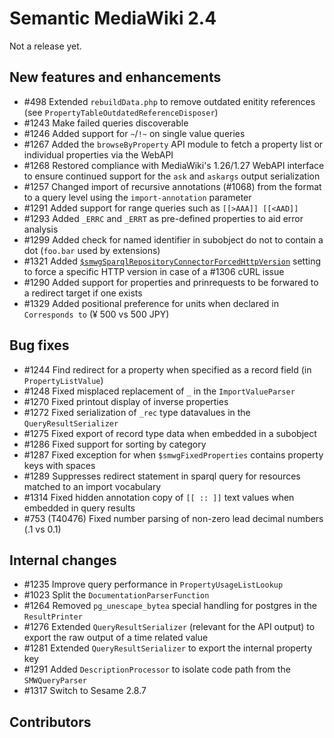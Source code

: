 # Semantic MediaWiki 2.4

Not a release yet.

## New features and enhancements

* #498 Extended `rebuildData.php` to remove outdated enitity references (see `PropertyTableOutdatedReferenceDisposer`)
* #1243 Make failed queries discoverable
* #1246 Added support for `~`/`!~` on single value queries
* #1267 Added the `browseByProperty` API module to fetch a property list or individual properties via the WebAPI
* #1268 Restored compliance with MediaWiki's 1.26/1.27 WebAPI interface to ensure continued support for the `ask` and `askargs` output serialization
* #1257 Changed import of recursive annotations (#1068) from the format to a query level using the `import-annotation` parameter
* #1291 Added support for range queries such as `[[>AAA]] [[<AAD]]`
* #1293 Added `_ERRC` and `_ERRT` as pre-defined properties to aid error analysis
* #1299 Added check for named identifier in subobject do not to contain a dot (`foo.bar` used by extensions)
* #1321 Added [`$smwgSparqlRepositoryConnectorForcedHttpVersion`](https://semantic-mediawiki.org/wiki/Help:$smwgSparqlRepositoryConnectorForcedHttpVersion) setting to force a specific HTTP version in case of a #1306 cURL issue
* #1290 Added support for properties and prinrequests to be forwared to a redirect target if one exists
* #1329 Added positional preference for units when declared in `Corresponds to` (¥ 500 vs 500 JPY)

## Bug fixes

* #1244 Find redirect for a property when specified as a record field (in `PropertyListValue`)
* #1248 Fixed misplaced replacement of `_` in the `ImportValueParser`
* #1270 Fixed printout display of inverse properties
* #1272 Fixed serialization of `_rec` type datavalues in the `QueryResultSerializer`
* #1275 Fixed export of record type data when embedded in a subobject
* #1286 Fixed support for sorting by category
* #1287 Fixed exception for when `$smwgFixedProperties` contains property keys with spaces
* #1289 Suppresses redirect statement in sparql query for resources matched to an import vocabulary
* #1314 Fixed hidden annotation copy of `[[ :: ]]` text values when embedded in query results
* #753 (T40476) Fixed number parsing of non-zero lead decimal numbers (.1 vs 0.1)

## Internal changes

* #1235 Improve query performance in `PropertyUsageListLookup`
* #1023 Split the `DocumentationParserFunction`
* #1264 Removed `pg_unescape_bytea` special handling for postgres in the `ResultPrinter`
* #1276 Extended `QueryResultSerializer` (relevant for the API output) to export the raw output of a time related value
* #1281 Extended `QueryResultSerializer` to export the internal property key 
* #1291 Added `DescriptionProcessor` to isolate code path from the `SMWQueryParser`
* #1317 Switch to Sesame 2.8.7

## Contributors

